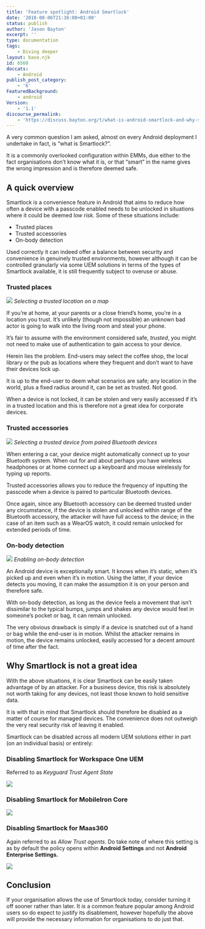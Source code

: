 ```yaml
---
title: 'Feature spotlight: Android Smartlock'
date: '2018-08-06T21:36:00+01:00'
status: publish
author: 'Jason Bayton'
excerpt: ''
type: documentation
tags: 
    - Diving deeper
layout: base.njk
id: 6560
doccats:
    - Android
publish_post_category:
    - '6'
FeaturedBackground:
    - android
Version:
    - '1.1'
discourse_permalink:
    - 'https://discuss.bayton.org/t/what-is-android-smartlock-and-why-should-it-be-disabled/177'
---
```

A very common question I am asked, almost on every Android deployment I undertake in fact, is “what is Smartlock?”.

It is a commonly overlooked configuration within EMMs, due either to the fact organisations don’t know what it is, or that “smart” in the name gives the wrong impression and is therefore deemed safe.

A quick overview
----------------

Smartlock is a convenience feature in Android that aims to reduce how often a device with a passcode enabled needs to be unlocked in situations where it could be deemed *low risk.* Some of these situations include:

- Trusted places
- Trusted accessories
- On-body detection

Used correctly it can indeed offer a balance between security and convenience in genuinely trusted environments, however although it can be controlled granularly via some UEM solutions in terms of the types of Smartlock available, it is still frequently subject to overuse or abuse.

### Trusted places

![](https://r2_worker.bayton.workers.dev/uploads/2018/08/Screenshot_20180807-104018.png)
*Selecting a trusted location on a map*

If you’re at home, at your parents or a close friend’s home, you’re in a location you trust. It’s unlikely (though not impossible) an unknown bad actor is going to walk into the living room and steal your phone.

It’s fair to assume with the environment considered safe, *trusted*, you might not need to make use of authentication to gain access to your device.

Herein lies the problem. End-users may select the coffee shop, the local library or the pub as locations where they frequent and don’t want to have their devices lock up.

It is up to the end-user to deem what scenarios are safe; any location in the world, plus a fixed radius around it, can be set as trusted. Not good.

When a device is not locked, it can be stolen and very easily accessed if it’s in a trusted location and this is therefore not a great idea for corporate devices.

### Trusted accessories

![](https://r2_worker.bayton.workers.dev/uploads/2018/08/Screenshot_20180807-105048.png)
*Selecting a trusted device from paired Bluetooth devices*

When entering a car, your device might automatically connect up to your Bluetooth system. When out for and about perhaps you have wireless headphones or at home connect up a keyboard and mouse wirelessly for typing up reports.

Trusted accessories allows you to reduce the frequency of inputting the passcode when a device is paired to particular Bluetooth devices.

Once again, since any Bluetooth accessory can be deemed trusted under any circumstance, if the device is stolen and unlocked within range of the Bluetooth accessory, the attacker will have full access to the device; in the case of an item such as a WearOS watch, it could remain unlocked for extended periods of time.

### On-body detection

![](https://r2_worker.bayton.workers.dev/uploads/2018/08/Screenshot_20180807-103854.png)
*Enabling on-body detection*

An Android device is exceptionally smart. It knows when it’s static, when it’s picked up and even when it’s in motion. Using the latter, if your device detects you moving, it can make the assumption it is on your person and therefore safe.

With on-body detection, as long as the device feels a movement that isn’t dissimilar to the typical bumps, jumps and shakes any device would feel in someone’s pocket or bag, it can remain unlocked.

The very obvious drawback is simply if a device is snatched out of a hand or bag while the end-user is in motion. Whilst the attacker remains in motion, the device remains unlocked, easily accessed for a decent amount of time after the fact.

Why Smartlock is not a great idea
---------------------------------

With the above situations, it is clear Smartlock can be easily taken advantage of by an attacker. For a business device, this risk is absolutely not worth taking for any devices, not least those known to hold sensitive data.

It is with that in mind that Smartlock should therefore be disabled as a matter of course for managed devices. The convenience does not outweigh the very real security risk of leaving it enabled.

Smartlock can be disabled across all modern UEM solutions either in part (on an individual basis) or entirely:

### Disabling Smartlock for Workspace One UEM

Referred to as *Keyguard Trust Agent State*

![](https://r2_worker.bayton.workers.dev/uploads/2018/09/2018-09-08-20.16.12.gif)

### Disabling Smartlock for MobileIron Core

![](https://r2_worker.bayton.workers.dev/uploads/2018/09/2018-09-08-20.08.14.gif)

### Disabling Smartlock for Maas360

Again referred to as *Allow Trust agents*. Do take note of where this setting is as by default the policy opens within **Android Settings** and not **Android Enterprise Settings.**

![](https://r2_worker.bayton.workers.dev/uploads/2018/09/2018-09-08-20.28.24.gif)

Conclusion
----------

If your organisation allows the use of Smartlock today, consider turning it off sooner rather than later. It *is* a common feature popular among Android users so do expect to justify its disablement, however hopefully the above will provide the necessary information for organisations to do just that.